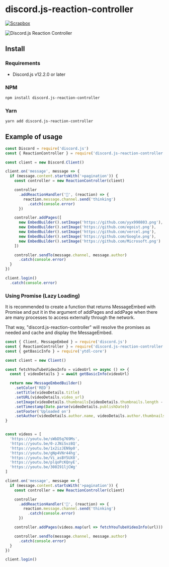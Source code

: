 # discord.js-reaction-controller

[![Scrapbox](https://img.shields.io/badge/Scrapbox-docs-green)](https://scrapbox.io/discordjs-japan/リアクションを使って簡単にページネーションを作成するDiscord.js専用のパッケージ)

![Discord.js Reaction Controller](https://i.imgur.com/JOJJZF6.gif)

## Install

### Requirements

- Discord.js v12.2.0 or later

### NPM

```bash
npm install discord.js-reaction-controller
```

### Yarn

```bash
yarn add discord.js-reaction-controller
```

## Example of usage

```js
const Discord = require('discord.js')
const { ReactionController } = require('discord.js-reaction-controller')

const client = new Discord.Client()

client.on('message', message => {
  if (message.content.startsWith('>pagination')) {
    const controller = new ReactionController(client)

    controller
      .addReactionHandler('🤔', (reaction) => {
        reaction.message.channel.send('thinking')
          .catch(console.error)
      })

    controller.addPages([
      new EmbedBuilder().setImage('https://github.com/yyx990803.png'),
      new EmbedBuilder().setImage('https://github.com/egoist.png'),
      new EmbedBuilder().setImage('https://github.com/vercel.png'),
      new EmbedBuilder().setImage('https://github.com/Google.png'),
      new EmbedBuilder().setImage('https://github.com/Microsoft.png')
    ])

    controller.sendTo(message.channel, message.author)
      .catch(console.error)
  }
})

client.login()
  .catch(console.error)
```

### Using Promise (Lazy Loading)

It is recommended to create a function that returns MessageEmbed with Promise and put it in the argument of addPages and addPage when there are many processes to access externally through the network.

That way, "discord.js-reaction-controller" will resolve the promises as needed and cache and display the MessageEmbed.

```js
const { Client, MessageEmbed } = require('discord.js')
const { ReactionController } = require('discord.js-reaction-controller')
const { getBasicInfo } = require('ytdl-core')

const client = new Client()

const fetchYouTubeVideoInfo = videoUrl => async () => {
  const { videoDetails } = await getBasicInfo(videoUrl)

  return new MessageEmbedBuilder()
    .setColor('RED')
    .setTitle(videoDetails.title)
    .setURL(videoDetails.video_url)
    .setImage(videoDetails.thumbnails[videoDetails.thumbnails.length - 1].url)
    .setTimestamp(Date.parse(videoDetails.publishDate))
    .setFooter('Uploaded on')
    .setAuthor(videoDetails.author.name, videoDetails.author.thumbnails[0].url, videoDetails.author.channel_url)
}


const videos = [
  'https://youtu.be/sWbD5q769Ms',
  'https://youtu.be/0-zJNiSvz8Q',
  'https://youtu.be/1x2izJEN9p0',
  'https://youtu.be/gNp4VNr44hg',
  'https://youtu.be/Vi_asBY5UX8',
  'https://youtu.be/plqoPcKQnyE',
  'https://youtu.be/308I91ljCWg'
]

client.on('message', message => {
  if (message.content.startsWith('>pagination')) {
    const controller = new ReactionController(client)

    controller
      .addReactionHandler('🤔', (reaction) => {
        reaction.message.channel.send('thinking')
          .catch(console.error)
      })

    controller.addPages(videos.map(url => fetchYouTubeVideoInfo(url)))

    controller.sendTo(message.channel, message.author)
      .catch(console.error)
  }
})

client.login()
```
